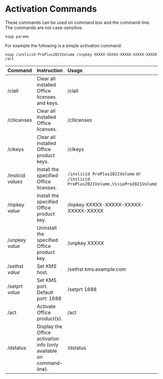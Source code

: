 # Activation Commands

These commands can be used on command box and the command-line. The commands are not case-sensitive.

``` batch
ospp params
```

For example the following is a simple activation command:

``` batch
ospp /inslicid ProPlus2021Volume /inpkey XXXXX-XXXXX-XXXXX-XXXXX-XXXXX /act
```

| Command | Instruction | Usage |
| :-- | :-- | :-- |
| /clall          | Clear all installed Office licenses and keys. | /clall |
| /cllicenses     | Clear all installed Office licenses. | /cllicenses |
| /clkeys         | Clear all installed Office product keys. | /clkeys |
| /inslicid *values* | Install the specified Office licenses. | `/inslicid ProPlus2021Volume` or `/inslicid ProPlus2021Volume,VisioPro2021Volume` |
| /inpkey *value* | Install the specified Office product key. | /inpkey XXXXX-XXXXX-XXXXX-XXXXX-XXXXX |
| /unpkey *value* | Uninstall the specified Office product key. | /unpkey XXXXX |
| /sethst *value* | Set KMS host. | /sethst kms.example.com |
| /setprt *value* | Set KMS port. Default port: 1688 | /setprt 1688 |
| /act            | Activate Office product(s). | /act |
| /dstatus        | Display the Office activation info (only available on command-line). | /dstatus |
